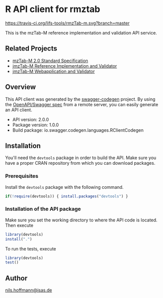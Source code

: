 # R API client for rmztab
https://travis-ci.org/lifs-tools/rmzTab-m.svg?branch=master

This is the mzTab-M reference implementation and validation API service.

## Related Projects

- [mzTab-M 2.0 Standard Specification](http://github.com/HUPO-PSI/mztab)
- [jmzTab-M Reference Implementation and Validator](https://github.com/lifs-tools/jmztab-m)
- [jmzTab-M Webapplication and Validator](https://github.com/lifs-tools/jmztab-m-webapp)

## Overview
This API client was generated by the [swagger-codegen](https://github.com/swagger-api/swagger-codegen) project. By using the [OpenAPI/Swagger spec](https://github.com/swagger-api/swagger-spec) from a remote server, you can easily generate an API client.

- API version: 2.0.0
- Package version: 1.0.0
- Build package: io.swagger.codegen.languages.RClientCodegen

## Installation
You'll need the `devtools` package in order to build the API.
Make sure you have a proper CRAN repository from which you can download packages.

### Prerequisites
Install the `devtools` package with the following command.
```R
if(!require(devtools)) { install.packages("devtools") }
```

### Installation of the API package
Make sure you set the working directory to where the API code is located.
Then execute
```R
library(devtools)
install(".")
```

To run the tests, execute
```R
library(devtools)
test()
```

## Author
nils.hoffmann@isas.de

